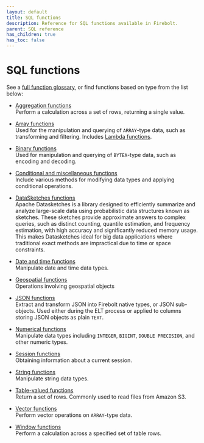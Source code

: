 ```yaml
---
layout: default
title: SQL functions
description: Reference for SQL functions available in Firebolt.
parent: SQL reference
has_children: true
has_toc: false
---
```


# SQL functions

See a [full function glossary](./functions-glossary.md), or find functions based on type from the list below: 

* [Aggregation functions](./aggregation/index.md)  
  Perform a calculation across a set of rows, returning a single value. 

* [Array functions](./array/index.md)     
  Used for the manipulation and querying of `ARRAY`-type data, such as transforming and filtering. Includes [Lambda functions](./Lambda/index.md). 

* [Binary functions](./bytea/index.md)    
  Used for manipulation and querying of `BYTEA`-type data, such as encoding and decoding. 

* [Conditional and miscellaneous functions](./conditional-and-miscellaneous/index.md)     
  Include various methods for modifying data types and applying conditional operations.  

* [DataSketches functions](./datasketches/index.md)     
  Apache Datasketches is a library designed to efficiently summarize and analyze large-scale data using probabilistic data structures known as sketches. These sketches provide approximate answers to complex queries, such as distinct counting, quantile estimation, and frequency estimation, with high accuracy and significantly reduced memory usage. This makes Datasketches ideal for big data applications where traditional exact methods are impractical due to time or space constraints.

* [Date and time functions](./date-and-time/index.md)       
  Manipulate date and time data types.

* [Geospatial functions](geospatial/index.md)    
  Operations involving geospatial objects

* [JSON functions](./JSON/index.md)     
  Extract and transform JSON into Firebolt native types, or JSON sub-objects. Used either during the ELT process or applied to columns storing JSON objects as plain `TEXT`.

* [Numerical functions](./numeric/index.md)     
  Manipulate data types including `INTEGER`, `BIGINT`, `DOUBLE PRECISION`, and other numeric types.
 
* [Session functions](session/index.md)    
  Obtaining information about a current session.

* [String functions](./string/index.md)   
  Manipulate string data types.

* [Table-valued functions](./table-valued/index.md)   
  Return a set of rows. Commonly used to read files from Amazon S3.

* [Vector functions](./vector/index.md)     
  Perform vector operations on `ARRAY`-type data. 

* [Window functions](./window/index.md)    
  Perform a calculation across a specified set of table rows.
